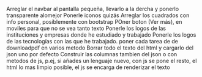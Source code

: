 Arreglar el navbar al pantalla pequeña, llevarlo a la dercha y ponerlo transparente alomejor
Ponerle iconos quizás
Arreglar los cuadrados con info personal, posiblemente con bootstrap
POner boton (Ver más), en moviles para que no se vea tanto texto
Ponerle los logos de las instituciones y empresas donde he estudiado y trabajado
Ponerle los logos de las tecnologías con las que he trabajado.
poner cada tarea de de downloadpdf en varios metodo
Borrar todo el texto del html y cargarlo del json uno por defecto
Construir las columnas tambien del json o con metodos de js, p.ej, si añades un lenguaje nuevo, con js se pone el resto, el html lo mas limpio posible, el js se encarga de renderizar el texto
